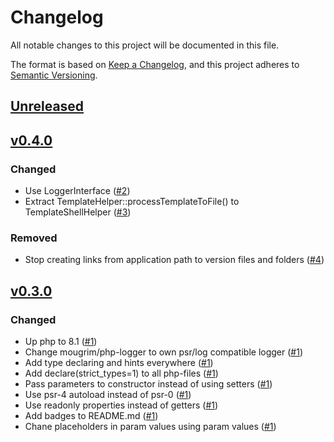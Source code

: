 # Changelog

All notable changes to this project will be documented in this file.

The format is based on [Keep a Changelog](https://keepachangelog.com/en/1.1.0/),
and this project adheres to [Semantic Versioning](https://semver.org/spec/v2.0.0.html).

## [Unreleased]

## [v0.4.0]

### Changed
- Use LoggerInterface ([#2](https://github.com/mougrim/php-mougrim-deployer/pull/2))
- Extract TemplateHelper::processTemplateToFile() to TemplateShellHelper ([#3](https://github.com/mougrim/php-mougrim-deployer/pull/3))

### Removed
- Stop creating links from application path to version files and folders ([#4](https://github.com/mougrim/php-mougrim-deployer/pull/4))

## [v0.3.0]

### Changed
- Up php to 8.1 ([#1](https://github.com/mougrim/php-mougrim-deployer/pull/1))
- Change mougrim/php-logger to own psr/log compatible logger ([#1](https://github.com/mougrim/php-mougrim-deployer/pull/1))
- Add type declaring and hints everywhere ([#1](https://github.com/mougrim/php-mougrim-deployer/pull/1))
- Add declare(strict_types=1) to all php-files ([#1](https://github.com/mougrim/php-mougrim-deployer/pull/1))
- Pass parameters to constructor instead of using setters ([#1](https://github.com/mougrim/php-mougrim-deployer/pull/1))
- Use psr-4 autoload instead of psr-0 ([#1](https://github.com/mougrim/php-mougrim-deployer/pull/1))
- Use readonly properties instead of getters ([#1](https://github.com/mougrim/php-mougrim-deployer/pull/1))
- Add badges to README.md ([#1](https://github.com/mougrim/php-mougrim-deployer/pull/1))
- Chane placeholders in param values using param values ([#1](https://github.com/mougrim/php-mougrim-deployer/pull/1))

[unreleased]: https://github.com/mougrim/php-mougrim-deployer/compare/v0.4.0...HEAD
[v0.4.0]: https://github.com/mougrim/php-mougrim-deployer/compare/v0.3.0...v0.4.0
[v0.3.0]: https://github.com/mougrim/php-mougrim-deployer/compare/v0.2.2...v0.3.0
